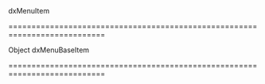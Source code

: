 <!--id-->dxMenuItem<!--/id-->
===========================================================================
<!--type-->Object<!--/type-->
<!--inherits-->dxMenuBaseItem<!--/inherits-->
===========================================================================

